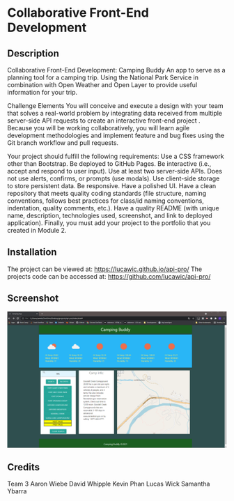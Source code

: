 # Collaborative Front-End Development


## Description 

Collaborative Front-End Development: Camping Buddy
An app to serve as a planning tool for a camping trip. Using the National Park Service in
combination with Open Weather and Open Layer to provide useful information for your trip.


Challenge Elements
You will conceive and execute a design with your team that solves a real-world problem by 
integrating data received from multiple server-side API requests to create an interactive 
front-end project . Because you will be working collaboratively, you will learn agile 
development methodologies and implement feature and bug fixes using the Git branch workflow 
and pull requests.

Your project should fulfill the following requirements:
    Use a CSS framework other than Bootstrap.
    Be deployed to GitHub Pages.
    Be interactive (i.e., accept and respond to user input).
    Use at least two server-side APIs.
    Does not use alerts, confirms, or prompts (use modals).
    Use client-side storage to store persistent data.
    Be responsive.
    Have a polished UI.
    Have a clean repository that meets quality coding standards (file structure, naming conventions, follows best practices for class/id naming conventions, indentation, quality comments, etc.).
    Have a quality README (with unique name, description, technologies used, screenshot, and link to deployed application).
    Finally, you must add your project to the portfolio that you created in Module 2.


## Installation

The project can be viewed at: https://lucawic.github.io/api-pro/
The projects code can be accessed at: https://github.com/lucawic/api-pro/

## Screenshot
![api-pro Screenshot](./assets/images/Screenshot.png)

## Credits
Team 3
Aaron Wiebe
David Whipple
Kevin Phan
Lucas Wick
Samantha Ybarra